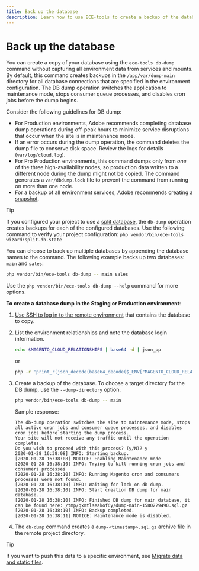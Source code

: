 ```yaml
---
title: Back up the database
description: Learn how to use ECE-tools to create a backup of the database for an Adobe Commerce on cloud infrastructure project.
---
```


# Back up the database

You can create a copy of your database using the `ece-tools db-dump` command without capturing all environment data from services and mounts. By default, this command creates backups in the `/app/var/dump-main` directory for all database connections that are specified in the environment configuration. The DB dump operation switches the application to maintenance mode, stops consumer queue processes, and disables cron jobs before the dump begins.

Consider the following guidelines for DB dump:

- For Production environments, Adobe recommends completing database dump operations during off-peak hours to minimize service disruptions that occur when the site is in maintenance mode.
- If an error occurs during the dump operation, the command deletes the dump file to conserve disk space. Review the logs for details (`var/log/cloud.log`).
- For Pro Production environments, this command dumps only from _one_ of the three high-availability nodes, so production data written to a different node during the dump might not be copied. The command generates a `var/dbdump.lock` file to prevent the command from running on more than one node.
- For a backup of all environment services, Adobe recommends creating a [snapshot](snapshots.md).

>[!TIP]
>
>If you configured your project to use a [split database](https://experienceleague.adobe.com/docs/commerce-operations/configuration-guide/storage/split-db/multi-master.html), the `db-dump` operation creates backups for each of the configured databases. Use the following command to verify your project configuration: `php vendor/bin/ece-tools wizard:split-db-state`

You can choose to back up multiple databases by appending the database names to the command. The following example backs up two databases: `main` and `sales`:

```bash
php vendor/bin/ece-tools db-dump -- main sales
```

Use the `php vendor/bin/ece-tools db-dump --help` command for more options.

**To create a database dump in the Staging or Production environment**:

1. [Use SSH to log in to the remote environment](../development/secure-connections.md#use-an-ssh-command) that contains the database to copy.

1. List the environment relationships and note the database login information.

   ```bash
   echo $MAGENTO_CLOUD_RELATIONSHIPS | base64 -d | json_pp
   ```

   or

   ```bash
   php -r 'print_r(json_decode(base64_decode($_ENV["MAGENTO_CLOUD_RELATIONSHIPS"]))->database);'
   ```

1. Create a backup of the database. To choose a target directory for the DB dump, use the `--dump-directory` option.

   ```bash
   php vendor/bin/ece-tools db-dump -- main
   ```

   Sample response:

   ```terminal
   The db-dump operation switches the site to maintenance mode, stops all active cron jobs and consumer queue processes, and disables cron jobs before starting the dump process.
   Your site will not receive any traffic until the operation completes.
   Do you wish to proceed with this process? (y/N)? y
   2020-01-28 16:38:08] INFO: Starting backup.
   [2020-01-28 16:38:08] NOTICE: Enabling Maintenance mode
   [2020-01-28 16:38:10] INFO: Trying to kill running cron jobs and consumers processes
   [2020-01-28 16:38:10] INFO: Running Magento cron and consumers processes were not found.
   [2020-01-28 16:38:10] INFO: Waiting for lock on db dump.
   [2020-01-28 16:38:10] INFO: Start creation DB dump for main database...
   [2020-01-28 16:38:10] INFO: Finished DB dump for main database, it can be found here: /tmp/qxmtlseakof6y/dump-main-1580229490.sql.gz
   [2020-01-28 16:38:10] INFO: Backup completed.
   [2020-01-28 16:38:11] NOTICE: Maintenance mode is disabled.
   ```

1. The `db-dump` command creates a `dump-<timestamp>.sql.gz` archive file in the remote project directory.

>[!TIP]
>
>If you want to push this data to a specific environment, see [Migrate data and static files](../deploy/staging-production.md#migrate-static-files).
